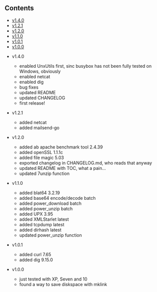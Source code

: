## Contents
- [v1.4.0](#v140)
- [v1.2.1](#v121)
- [v1.2.0](#v120)
- [v1.1.0](#v110)
- [v1.0.1](#v101)
- [v1.0.0](#v100)

* v1.4.0
  * enabled UnxUtils first, sinc busybox has not been fully tested on Windows, obviously
  * enabled netcat
  * enabled dig
  * bug fixes
  * updated README
  * updated CHANGELOG
  * first release!

* v1.2.1
  * added netcat
  * added mailsend-go

* v1.2.0
  * added ab apache benchmark tool 2.4.39
  * added openSSL 1.1.1c
  * added file magic 5.03
  * exported changelog in CHANGELOG.md, who reads that anyway
  * updated README with TOC, what a pain...
  * updated 7unzip function

* v1.1.0
  * added blat64 3.2.19
  * added base64 encode/decode batch
  * added power_download batch
  * added power_unzip batch
  * added UPX 3.95
  * added XMLStarlet latest
  * added tcpdump latest
  * added dirhash latest
  * updated power_unzip function

* v1.0.1
  * added curl 7.65
  * added dig 9.15.0

* v1.0.0
  * just tested with XP, Seven and 10
  * found a way to save diskspace with mklink

